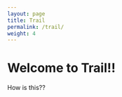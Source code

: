 ```yaml
---
layout: page
title: Trail
permalink: /trail/
weight: 4
---
```


# Welcome to Trail!!

How is this??
